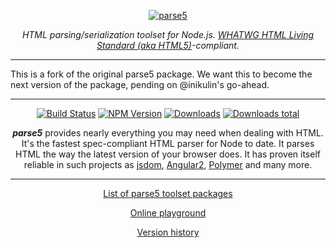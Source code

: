 <p align="center">
    <a href="https://github.com/parse5/parse5-fork">
        <img src="https://raw.github.com/parse5/parse5-fork/master/media/logo.png" alt="parse5" />
    </a>
</p>

<p align="center">
<i>HTML parsing/serialization toolset for Node.js. <a href="https://html.spec.whatwg.org/multipage/">WHATWG HTML Living Standard (aka HTML5)</a>-compliant.</i>
</p>

---

This is a fork of the original parse5 package. We want this to become the next version of the package, pending on
@inikulin's go-ahead.

---

<p align="center">
  <a href="https://github.com/parse5/parse5-fork/actions/workflows/nodejs-test.yml"><img alt="Build Status" src="https://img.shields.io/github/workflow/status/parse5/parse5-fork/Node.js%20CI?label=tests&style=flat"></a>
  <a href="https://www.npmjs.com/package/@parse5/parse5"><img alt="NPM Version" src="https://img.shields.io/npm/v/@parse5/parse5.svg"></a>
  <a href="https://npmjs.org/package/@parse5/parse5"><img alt="Downloads" src="http://img.shields.io/npm/dm/@parse5/parse5.svg"></a>
  <a href="https://npmjs.org/package/@parse5/parse5"><img alt="Downloads total" src="http://img.shields.io/npm/dt/@parse5/parse5.svg"></a>
</p>

<p align="center">
<b><i>parse5</i></b> provides nearly everything you may need when dealing with HTML. It's the fastest spec-compliant HTML parser
for Node to date. It parses HTML the way the latest version of your browser does. It has proven itself reliable in such projects
as <a href="https://github.com/tmpvar/jsdom">jsdom</a>, <a href="https://github.com/angular/angular">Angular2</a>, <a href="https://www.polymer-project.org">Polymer</a> and many more.
</p>

---

<p align="center">
  <a href="https://github.com/parse5/parse5-fork/tree/master/docs/list-of-packages.md">List of parse5 toolset packages</a>
</p>

<p align="center">
  <a href="http://astexplorer.net/#/1CHlCXc4n4">Online playground</a>
</p>

<p align="center">
  <a href="https://github.com/parse5/parse5-fork/tree/master/docs/version-history.md">Version history</a>
</p>
</p>
